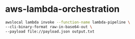 # aws-lambda-orchestration

```bash
awslocal lambda invoke --function-name lambda-pipeline \
--cli-binary-format raw-in-base64-out \
--payload file://payload.json output.txt
```
